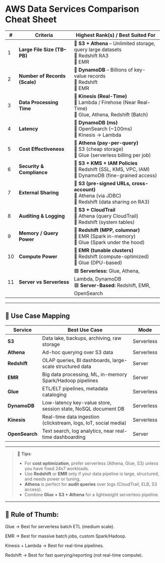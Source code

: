 # AWS Data Services Comparison Cheat Sheet

| # | Criteria                          | Highest Rank(s) / Best Suited For                                                                                                          |
|---|-----------------------------------|--------------------------------------------------------------------------------------------------------------------------------------------|
| 1 | **Large File Size (TB–PB)**      | 🥇 **S3 + Athena** – Unlimited storage, query large datasets<br>🥈 Redshift RA3<br>🥉 EMR                                                   |
| 2 | **Number of Records (Scale)**    | 🥇 **DynamoDB** – Billions of key-value records<br>🥈 Redshift<br>🥉 EMR                                                                     |
| 3 | **Data Processing Time**         | 🥇 **Kinesis (Real-Time)**<br>🥈 Lambda / Firehose (Near Real-Time)<br>🥉 Glue, Athena, Redshift (Batch)                                    |
| 4 | **Latency**                      | 🥇 **DynamoDB (ms)**<br>🥈 OpenSearch (~100ms)<br>🥉 Kinesis → Lambda                                                                        |
| 5 | **Cost Effectiveness**           | 🥇 **Athena (pay-per-query)**<br>🥈 S3 (cheap storage)<br>🥉 Glue (serverless billing per job)                                               |
| 6 | **Security & Compliance**        | 🥇 **S3 + KMS + IAM Policies**<br>🥈 Redshift (SSL, KMS, VPC, IAM)<br>🥉 DynamoDB (fine-grained access)                                     |
| 7 | **External Sharing**             | 🥇 **S3 (pre-signed URLs, cross-account)**<br>🥈 Athena (via JDBC)<br>🥉 Redshift (data sharing on RA3)                                     |
| 8 | **Auditing & Logging**           | 🥇 **S3 + CloudTrail**<br>🥈 Athena (query CloudTrail)<br>🥉 Redshift (system tables)                                                       |
| 9 | **Memory / Query Power**         | 🥇 **Redshift (MPP, columnar)**<br>🥈 EMR (Spark in-memory)<br>🥉 Glue (Spark under the hood)                                               |
|10 | **Compute Power**                | 🥇 **EMR (tunable clusters)**<br>🥈 Redshift (compute-optimized)<br>🥉 Glue (DPU-based)                                                      |
|11 | **Server vs Serverless**         | 🟩 **Serverless:** Glue, Athena, Lambda, DynamoDB<br>🟥 **Server-Based:** Redshift, EMR, OpenSearch                                        |

---

## 🔗 Use Case Mapping

| Service     | Best Use Case                                                                                 | Mode        |
|-------------|-----------------------------------------------------------------------------------------------|-------------|
| **S3**      | Data lake, backups, archiving, raw storage                                                    | Serverless  |
| **Athena**  | Ad-hoc querying over S3 data                                                                  | Serverless  |
| **Redshift**| OLAP queries, BI dashboards, large-scale structured data                                      | Server      |
| **EMR**     | Big data processing, ML, in-memory Spark/Hadoop pipelines                                     | Server      |
| **Glue**    | ETL/ELT pipelines, metadata cataloging                                                        | Serverless  |
| **DynamoDB**| Low-latency key-value store, session state, NoSQL document DB                                 | Serverless  |
| **Kinesis** | Real-time data ingestion (clickstream, logs, IoT, social media)                               | Serverless  |
| **OpenSearch**| Text search, log analytics, near real-time dashboarding                                    | Server      |

---

> 📌 **Tips**:
> - For **cost optimization**, prefer serverless (Athena, Glue, S3) unless you have fixed 24x7 workloads.
> - Use **Redshift** or **EMR** only if your data pipeline is large, structured, and needs power or tuning.
> - **Athena** is perfect for **audit queries** over logs (CloudTrail, ELB, S3 access).
> - Combine **Glue + S3 + Athena** for a lightweight serverless pipeline.

---

## 🧠 Rule of Thumb:

Glue → Best for serverless batch ETL (medium scale).

EMR → Best for massive batch jobs, custom Spark/Hadoop.

Kinesis + Lambda → Best for real-time pipelines.

Redshift → Best for fast querying/reporting (not real-time compute).